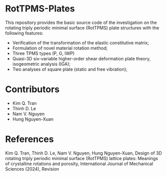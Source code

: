 # RotTPMS-Plates
This repository provides the basic source code of the investigation on the rotating triply periodic minimal surface (RotTPMS) plate structures with the following features:
- Verification of the transformation of the elastic constitutive matrix;
- Formulation of novel material rotation method;
- Three TPMS types (P, G, IWP)
- Quasi-3D six-variable higher-order shear deformation plate theory, isogeometric analysis (IGA); 
- Two analyses of square plate (static and free vibration);

# Contributors
- Kim Q. Tran
- Thinh D. Le
- Nam V. Nguyen
- Hung Nguyen-Xuan

# References
Kim Q. Tran, Thinh D. Le, Nam V. Nguyen, Hung Nguyen-Xuan, Design of 3D rotating triply periodic minimal surface (RotTPMS) lattice plates: Meanings of crystalline rotations and porosity, International Journal of Mechanical Sciences (2024), Revision

